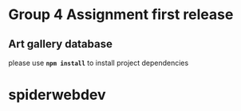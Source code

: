 # Group 4 Assignment first release

## Art gallery database

please use **`npm install`** to install project dependencies
# spiderwebdev

